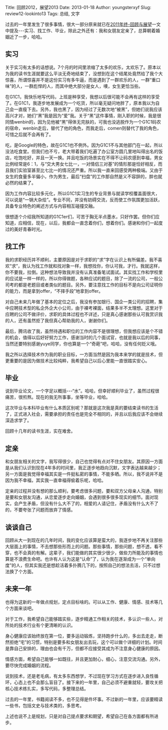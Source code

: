 Title: 回顾2012，展望2013
Date: 2013-01-18
Author: youngsterxyf
Slug: review12-lookinto13
Tags: 总结, 文字

过去的一年里发生了很多事情，很大一部分原来就已在[2011年终-回顾与展望](http://youngsterxyf.github.io/2012/01/01/2011-summary/)一文中提及---实习、找工作、毕业，除此之外还有：我和女朋友定亲了，总算朝着婚姻近了一步，哈哈。

## 实习

关于实习有太多的话想说。7个月的时间里浓缩了太多的欢乐，太欢乐了。原本以为我的读书生涯就要这么平淡无奇地结束了，没想到在这个结尾处竟然给了我个大惊喜，所谓惊喜并不是这份实习有多牛逼，而是遇到了一群欢乐的人，一群“重口味”的人，一群彪悍的人，而其中绝大部分是女人，噢，女生更恰当些。

在G1C1，我快乐地写代码，上班是种享受，我想以后很可能不会再有这样的享受了。在G1C1，我逐步地发展成为一个吃货，所以毫无疑问地胖了，原本我以为自己会一直瘦下去。另外，我也黑了，因为经过了无数次地“被黑”，但她们说我应该高兴才对，她们“黑”我是因为“爱”我。关于“黑”这件事情，刚入职的时候，我是很同情wenbin的，因为见他被“黑”得体无完肤的，可我也没逃脱作为一个G1C1码农的宿命，wenbin走后，替代了他的角色，而我走后，comen则替代了我的角色，可惜之后就不会再有了。

吃，是Google的特色，故在G1C1也不例外。因为G1C1不与其他部门在一起，所以没法吃食堂。但我们也不亏，老大带着我们吃遍了办公室方圆几里地叫得出名的饭店，吃饱吃好，并且一天一换。并且吃饭的场景实在不得不让码农感到幸福，男女比例经常是6：1，与“交大男女七比一，一对情侣三对基”的情形那是恰好相反，而且我们实验室甚至比七比一的情况还严重。所以我一直来回感受两种极端。又由于女生的食量多半偏小，作为男生，最后“扫盘”的工作那自然是义不容辞的，胖也就必然的结果了。

因为工作内容比较多元化，所以G1C1实习生的专业背景与就读学校覆盖面很大，可以说是“一锅大杂烩”。专业不同，并没有妨碍交流，反而使工作氛围更加活跃，具备专业特色的阐述方式与内容相互碰撞交融。

很想逐个介绍我所知道的G1C1er们，可苦于胸无半点墨水，只好作罢。但你们应知道，应相信，现在，以后，我都会一直念着你们，想着你们。感谢和你们一起度过的美好青春时光。

## 找工作

我的求职经历并不顺利，主要原因是对于求职的“求”字在认识上有所偏差。我不喜欢“求”，我认为找工作就和找对象一样，我想找你，你认可我，才行。我就这样，你不要我，拉倒。这种想法导致我并没有认真准备笔试面试。其实找工作和学校里的应试是一样一样的，所以你得做题，各种应试的题目，除了一流的公司，一般公司考的都是老题目或者类似的题目。另外，要注意找工作的目标不是向公司证明你的能力，而是拿到offer，“不择手段”地拿到offer。

对自己未来几年做了基本的定位之后，我没有参加银行、国企一类公司的招聘，集中应聘技术型的私企外企大小公司，由于裸考裸面，结果多半不太理想。这里对于应聘的公司不做评价，求职的具体过程也不详述，只是真心感谢那些认可我赏识我的人，还有虽然拒了我但真心帮助我的人，谢谢你们。

最后，腾讯收了我，虽然待遇和职位的工作内容不是很理想，但我想应该是个不错的机会，值得以后好好努力工作，感谢当时的几个面试官，也就是我以后的同事，当然还要特别感谢yuye同学，你也算是一个“奇葩”吧，哈哈，没有任何贬义哦。

我之所以选择技术作为我的职业目标，一方面当然是因为我本来学的就是技术，但更重要的是因为做技术比较纯粹，我希望自己以后心里能一直很踏实安心。

## 毕业

说到毕业论文，一个字足以概括---“水”。哈哈，但幸好顺利毕业了，虽然过程很痛苦，很煎熬。现在的我无所事事，坐等毕业，哈哈。

这次毕业与本科毕业有什么本质区别呢？那就是这次我是真的要结束读书的生活了，正式进入社会，需要承担的责任也是完全不相同的，并且以后我应该不会继续深造求学了。

回顾十几年的读书生涯，实在难舍。

## 定亲

和女朋友相关的文字，我写得很少，自己也觉得有点对不住女朋友。其原因一方面是从我们认识到现在4年多的时间里，我正逐步地趋向沉默，文字表达越来越少；另一方面是我觉得幸福其实是一件挺私密的事情，不能多晒。所以，我不说并不是因为我不幸福，其实我一直幸福得偷着乐呢，哈哈。

定亲的过程并没有想的那么顺利，要考虑很多问题，要和双方父母亲人沟通，特别是要和女朋友沟通，从恋爱逐步走向婚姻，会遇到很多很多现实的细节。面对现实，会产生矛盾，但没有什么大不了的，相爱的人请记住，矛盾没有什么大不了的，不要夸张了问题而放弃了情感。

## 谈谈自己

回顾从大一到现在的几年时间，我的变化应该算是蛮大的，我逐步地不再关注那些大层面上的事情，不去想那些形而上的问题。那些事情，那些问题，想不透，看不穿，也不会真的有解。这辈子，我们能做的其实很少很少，做些力所能及的事情也算是不浪费生命吧。也许有人认为这是“认命”了，认为我在逐渐成为一个“单向度”的人，但其实我还是想趁活着多扑腾几下的，按照自己的想法去活，只不过想法换了个方面。


## 未来一年

也得为这新的一年做点规划，定点目标啥的。可以从工作、健康、情感、技术等几个方面来谈吧。

对于工作，我希望自己能够踏实些，逐步精通工作相关的技术，多认识一些人，对所处的技术行业有个更清晰的认识。

身心健康应该始终放在第一位，要多运动锻炼，坚持跑步什么的，多出去走走，断然拒绝“宅”的习惯，特别是要多和女朋友出去玩，这个可以做个详细的计划。时间是靠自己安排的，理由也会有千万，但都不应接受其成为不注意身心健康的原因。

情感方面，希望自己能够一如既往，并且更加耐心，细心，注意交流沟通。另外，要尽快完成婚姻的流程。

说到技术，还是老毛病，有太多东西想学，不过现在学习方式在逐步进入良性循环，心态上也不会那么盲目了。接下来的一年里，自己必须不避重就轻，要攻关把核心技术练扎实，多写代码，多整理总结。

过去的一年里，书籍阅读不多，也不见得是件坏事。不过新的一年里，应该要精读一些书，包括文史与技术类的，多思考。

上述也说不上是规划，只是对自己提点要求和期望，希望自己在各方面都有所进步。
